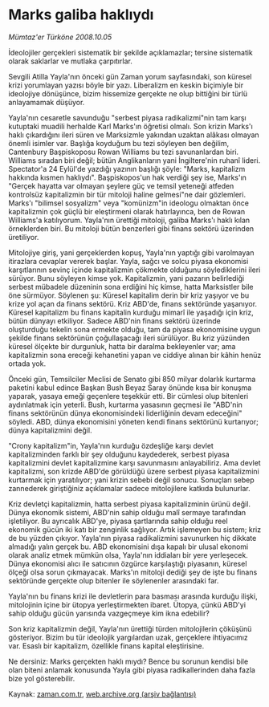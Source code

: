 # Marks galiba haklıydı

*Mümtaz'er Türköne 2008.10.05*

<tr><td class="metin" colspan="2" style="padding-top: 20px; padding-left: 5px; padding-right: 10px;">İdeolojiler gerçekleri sistematik bir şekilde açıklamazlar; tersine sistematik olarak saklarlar ve mutlaka çarpıtırlar.</td></tr><tr><td class="metin" colspan="2" style="padding-top: 20px; padding-left: 5px; padding-right: 10px;"><p>Sevgili Atilla Yayla'nın önceki gün Zaman yorum sayfasındaki, son küresel krizi yorumlayan yazısı böyle bir yazı. Liberalizm en keskin biçimiyle bir ideolojiye dönüşünce, bizim hissemize gerçekte ne olup bittiğini bir türlü anlayamamak düşüyor.
<p>
<p>Yayla'nın cesaretle savunduğu "serbest piyasa radikalizmi"nin tam karşı kutuptaki muadili herhalde Karl Marks'ın öğretisi olmalı. Son krizin Marks'ı haklı çıkardığını ileri süren ve Marksizmle yakından uzaktan alâkası olmayan önemli isimler var. Başlığa koyduğum bu tezi söyleyen ben değilim, Cantenbury Başpiskoposu Rowan Williams bu tezi savunanlardan biri. Williams sıradan biri değil; bütün Anglikanların yani İngiltere'nin ruhanî lideri. Spectator'a 24 Eylül'de yazdığı yazının başlığı şöyle: "Marks, kapitalizm hakkında kısmen haklıydı". Başpiskopos'un hak verdiği şey ise, Marks'ın "Gerçek hayatta var olmayan şeylere güç ve temsil yeteneği atfeden kontrolsüz kapitalizmin bir tür mitoloji haline gelmesi"ne dair gözlemleri. Marks'ı "bilimsel sosyalizm" veya "komünizm"in ideologu olmaktan önce kapitalizmin çok güçlü bir eleştirmeni olarak hatırlayınca, ben de Rowan Williams'a katılıyorum. Yayla'nın ürettiği mitoloji, galiba Marks'ı haklı kılan örneklerden biri. Bu mitoloji bütün benzerleri gibi finans sektörü üzerinden üretiliyor.
<p>
<p>Mitolojiye giriş, yani gerçeklerden kopuş, Yayla'nın yaptığı gibi varolmayan itirazlara cevaplar vererek başlar. Yayla, sağcı ve solcu piyasa ekonomisi karşıtlarının sevinç içinde kapitalizmin çökmekte olduğunu söylediklerini ileri sürüyor. Bunu söyleyen kimse yok. Kapitalizmin, yani pazarın belirlediği serbest mübadele düzeninin sona erdiğini hiç kimse, hatta Marksistler bile öne sürmüyor. Söylenen şu: Küresel kapitalim derin bir kriz yaşıyor ve bu krize yol açan da finans sektörü. Kriz ABD'de, finans sektöründe yaşanıyor. Küresel kapitalizm bu finans kapitalin kurduğu mimarî ile yaşadığı için kriz, bütün dünyayı etkiliyor. Sadece ABD'nin finans sektörü üzerinde oluşturduğu tekelin sona ermekte olduğu, tam da piyasa ekonomisine uygun şekilde finans sektörünün çoğullaşacağı ileri sürülüyor. Bu kriz yüzünden küresel ölçekte bir durgunluk, hatta bir daralma bekleyenler var; ama kapitalizmin sona ereceği kehanetini yapan ve ciddiye alınan bir kâhin henüz ortada yok.
<p>
<p>Önceki gün, Temsilciler Meclisi de Senato gibi 850 milyar dolarlık kurtarma paketini kabul edince Başkan Bush Beyaz Saray önünde kısa bir konuşma yaparak, yasaya emeği geçenlere teşekkür etti. Bir cümlesi olup bitenleri aydınlatmak için yeterli. Bush, kurtarma yasasının geçmesi ile "ABD'nin finans sektörünün dünya ekonomisindeki liderliğinin devam edeceğini" söyledi. ABD, dünya ekonomisini yöneten kendi finans sektörünü kurtarıyor; dünya kapitalizmini değil.
<p>
<p>"Crony kapitalizm"in, Yayla'nın kurduğu özdeşliğe karşı devlet kapitalizminden farklı bir şey olduğunu kaydederek, serbest piyasa kapitalizmini devlet kapitalizmine karşı savunmasını anlayabiliriz. Ama devlet kapitalizmi, son krizde ABD'de görüldüğü üzere serbest piyasa kapitalizmini kurtarmak için yaratılıyor; yani krizin sebebi değil sonucu. Sonuçları sebep zannederek giriştiğiniz açıklamalar sadece mitolojilere katkıda bulunurlar.
<p>
<p> Kriz devletçi kapitalizmin, hatta serbest piyasa kapitalizminin ürünü değil. Dünya ekonomik sistemi, ABD'nin sahip olduğu malî sermaye tarafından işletiliyor. Bu ayrıcalık ABD'ye, piyasa şartlarında sahip olduğu reel ekonomik gücün iki katı bir zenginlik sağlıyor. Artık işlemeyen bu sistem; kriz de bu yüzden çıkıyor. Yayla'nın piyasa radikalizmini savunurken hiç dikkate almadığı yalın gerçek bu. ABD ekonomisini dışa kapalı bir ulusal ekonomi olarak analiz etmek mümkün olsa, Yayla'nın iddiaları bir yere yerleşecek. Dünya ekonomisi alıcı ile satıcının özgürce karşılaştığı piyasanın, küresel ölçeği olsa sorun çıkmayacak. Marks'ın mitoloji dediği şey de işte bu finans sektöründe gerçekte olup bitenler ile söylenenler arasındaki far.
<p>
<p>Yayla'nın bu finans krizi ile devletlerin para basması arasında kurduğu ilişki, mitolojinin içine bir ütopya yerleştirmekten ibaret. Ütopya, çünkü ABD'yi sahip olduğu gücün yarısında vazgeçmeye kim ikna edebilir?
<p>
<p>Son kriz kapitalizmin değil, Yayla'nın ürettiği türden mitolojilerin çöküşünü gösteriyor. Bizim bu tür ideolojik yargılardan uzak, gerçeklere ihtiyacımız var. Esaslı bir kapitalizm, özellikle finans kapital eleştirisine.
<p>
<p>Ne dersiniz: Marks gerçekten haklı mıydı? Bence bu sorunun kendisi bile olan biteni anlamak konusunda Yayla gibi piyasa radikallerinden daha fazla bize yol gösterebilir.<br/></p></p></p></p></p></p></p></p></p></p></p></p></p></p></p></p></p></td></tr>

Kaynak: [zaman.com.tr](http://zaman.com.tr/yazar.do?yazino=745585), [web.archive.org (arşiv bağlantısı)](http://web.archive.org/web/20081207163651/http://www.zaman.com.tr:80/yazar.do?yazino=745585)
